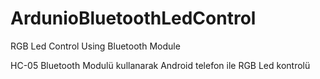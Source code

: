# ArdunioBluetoothLedControl
RGB Led Control Using Bluetooth Module

HC-05 Bluetooth Modulü kullanarak Android telefon ile RGB Led kontrolü

